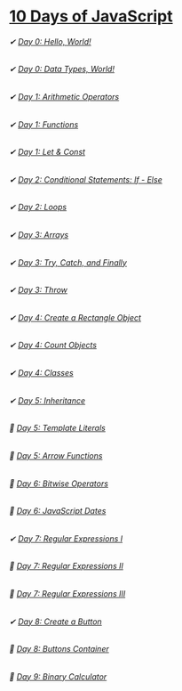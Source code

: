 # [10 Days of JavaScript](https://www.hackerrank.com/domains/tutorials/10-days-of-javascript)
###### ✔ [Day 0: Hello, World!](https://github.com/DariusRain/10DaysOfJavaScript/blob/master/day0/day0-hello-world.js)
###### ✔ [Day 0: Data Types, World!](https://github.com/DariusRain/10DaysOfJavaScript/blob/master/day0/day-0-data-types.js)
###### ✔ [Day 1: Arithmetic Operators](https://github.com/DariusRain/10DaysOfJavaScript/blob/master/day1/day1-arithmetic-operators.js)
###### ✔ [Day 1: Functions](https://github.com/DariusRain/10DaysOfJavaScript/blob/master/day1/day1-functions.js)
###### ✔ [Day 1: Let & Const](https://github.com/DariusRain/10DaysOfJavaScript/blob/master/day1/day1-let-and-const.js)
###### ✔ [Day 2: Conditional Statements: If - Else](https://github.com/DariusRain/10DaysOfJavaScript/blob/master/day2/day2-conditional-if-else.js)
###### ✔ [Day 2: Loops](https://github.com/DariusRain/10DaysOfJavaScript/blob/master/day2/day2-loops.js)
###### ✔ [Day 3: Arrays](https://github.com/DariusRain/10DaysOfJavaScript/blob/master/day3/day3-arrays.js)
###### ✔ [Day 3: Try, Catch, and Finally](https://github.com/DariusRain/10DaysOfJavaScript/blob/master/day3/day3-try-catch-finally.js)
###### ✔ [Day 3: Throw](https://github.com/DariusRain/10DaysOfJavaScript/blob/master/day3/day3-throw.js)
###### ✔ [Day 4: Create a Rectangle Object](https://github.com/DariusRain/10DaysOfJavaScript/blob/master/day4/create-a-rectangle.js)
###### ✔ [Day 4: Count Objects](https://github.com/DariusRain/10DaysOfJavaScript/blob/master/day4/day4-count-objects.js)
###### ✔ [Day 4: Classes](https://github.com/DariusRain/10DaysOfJavaScript/blob/master/day4/day4-classes.js)
###### ✔ [Day 5: Inheritance](https://github.com/DariusRain/10DaysOfJavaScript/blob/master/day5/day5-inheritance.js)
###### 📝 [Day 5: Template Literals](#)
###### 📝 [Day 5: Arrow Functions](#)
###### 📝 [Day 6: Bitwise Operators](#)
###### 📝 [Day 6: JavaScript Dates](#)
###### ✔ [Day 7: Regular Expressions I](https://github.com/DariusRain/10DaysOfJavaScript/blob/master/day7/day7-regular-expressions-I.js)
###### 📝 [Day 7: Regular Expressions II](#)
###### 📝 [Day 7: Regular Expressions III](#)
###### ✔ [Day 8: Create a Button](https://github.com/DariusRain/10DaysOfJavaScript/blob/master/day8/create-button)
###### 📝 [Day 8: Buttons Container](#)
###### 📝 [Day 9: Binary Calculator](#)